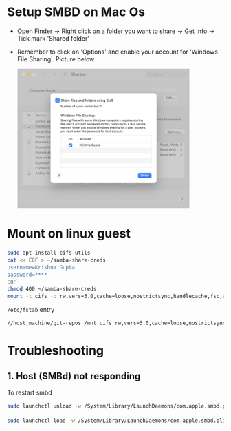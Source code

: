# Setup SMBD on Mac Os
- Open Finder -> Right click on a folder you want to share -> Get Info -> Tick mark 'Shared folder'
- Remember to click on 'Options' and enable your account for 'Windows File Sharing'. Picture below

    <img  width="400" src="file-sharing-options.png">

# Mount on linux guest
```sh
sudo apt install cifs-utils
cat << EOF > ~/samba-share-creds
username=Krishna Gupta
password=****
EOF
chmod 400 ~/samba-share-creds
mount -t cifs -o rw,vers=3.0,cache=loose,nostrictsync,handlecache,fsc,actimeo=60,credentials=$(readlink -f ~/samba-share-creds) //host_machine/git-repos /mnt
```

`/etc/fstab` entry
```sh
//host_machine/git-repos /mnt cifs rw,vers=3.0,cache=loose,nostrictsync,handlecache,fsc,actimeo=60,credentials=/root/samba-share-creds
```


# Troubleshooting
## 1. Host (SMBd) not responding
To restart smbd
```sh
sudo launchctl unload -w /System/Library/LaunchDaemons/com.apple.smbd.plist

sudo launchctl load -w /System/Library/LaunchDaemons/com.apple.smbd.plist
```